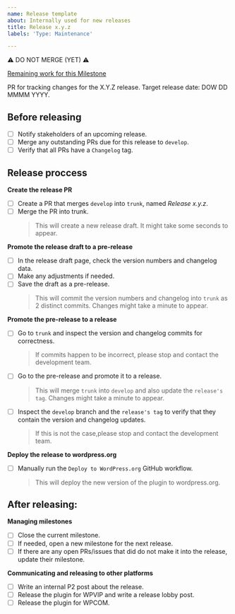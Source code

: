 ```yaml
---
name: Release template
about: Internally used for new releases
title: Release x.y.z
labels: 'Type: Maintenance'

---
```


:warning: DO NOT MERGE (YET) :warning:

[Remaining work for this Milestone](https://github.com/Parsely/wp-parsely/milestone/xx)

PR for tracking changes for the X.Y.Z release. Target release date: DOW DD MMMM YYYY.

## Before releasing

- [ ] Notify stakeholders of an upcoming release.
- [ ] Merge any outstanding PRs due for this release to `develop`.
- [ ] Verify that all PRs have a `Changelog` tag.

## Release proccess

**Create the release PR**
- [ ] Create a PR that merges `develop` into `trunk`, named _Release x.y.z_.
- [ ] Merge the PR into trunk.
  > This will create a new release draft. It might take some seconds to appear.

**Promote the release draft to a pre-release**
- [ ] In the release draft page, check the version numbers and changelog data.
- [ ] Make any adjustments if needed.
- [ ] Save the draft as a pre-release.
  > This will commit the version numbers and changelog into `trunk` as 2 distinct commits. Changes might take a minute to appear.

**Promote the pre-release to a release**
- [ ] Go to `trunk` and inspect the version and changelog commits for correctness.
  > If commits happen to be incorrect, please stop and contact the development team.
- [ ] Go to the pre-release and promote it to a release.
  > This will merge `trunk` into `develop` and also update the `release's tag`. Changes might take a minute to appear.
- [ ] Inspect the `develop` branch and the `release's tag` to verify that they contain the version and changelog updates.
  > If this is not the case,please stop and contact the development team.

**Deploy the release to wordpress.org**
- [ ] Manually run the `Deploy to WordPress.org` GitHub workflow.
  > This will deploy the new version of the plugin to wordpress.org.

## After releasing:

**Managing milestones**
- [ ] Close the current milestone.
- [ ] If needed, open a new milestone for the next release.
- [ ] If there are any open PRs/issues that did do not make it into the release, update their milestone.

**Communicating and releasing to other platforms**
- [ ] Write an internal P2 post about the release.
- [ ] Release the plugin for WPVIP and write a release lobby post.
- [ ] Release the plugin for WPCOM.
